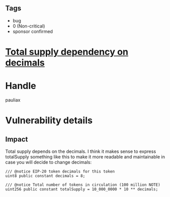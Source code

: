 ## Tags

- bug
- 0 (Non-critical)
- sponsor confirmed

# [Total supply dependency on decimals](https://github.com/code-423n4/2021-08-notional-findings/issues/56) 

# Handle

pauliax


# Vulnerability details

## Impact
Total supply depends on the decimals. I think it makes sense to express totalSupply something like this to make it more readable and maintainable in case you will decide to change decimals:

    /// @notice EIP-20 token decimals for this token
    uint8 public constant decimals = 8;

    /// @notice Total number of tokens in circulation (100 million NOTE)
    uint256 public constant totalSupply = 10_000_0000 * 10 ** decimals;


